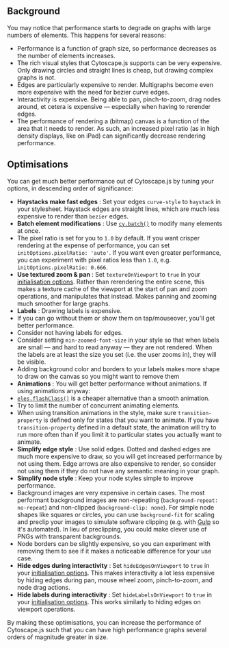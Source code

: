 ## Background

You may notice that performance starts to degrade on graphs with large numbers of elements.  This happens for several reasons:

* Performance is a function of graph size, so performance decreases as the number of elements increases.
* The rich visual styles that Cytoscape.js supports can be very expensive.  Only drawing circles and straight lines is cheap, but drawing complex graphs is not.
* Edges are particularly expensive to render.  Multigraphs become even more expensive with the need for bezier curve edges.
* Interactivity is expensive.  Being able to pan, pinch-to-zoom, drag nodes around, et cetera is expensive &mdash; especially when having to rerender edges.
* The performance of rendering a (bitmap) canvas is a function of the area that it needs to render.  As such, an increased pixel ratio (as in high density displays, like on iPad) can significantly decrease rendering performance.


## Optimisations

You can get much better performance out of Cytoscape.js by tuning your options, in descending order of significance:

* **Haystacks make fast edges** : Set your edges `curve-style` to `haystack` in your stylesheet.  Haystack edges are straight lines, which are much less expensive to render than `bezier` edges.
* **Batch element modifications** : Use [`cy.batch()`](#core/graph-manipulation/cy.batch) to modify many elements at once.
* The pixel ratio is set for you to `1.0` by default.  If you want crisper rendering at the expense of performance, you can set `initOptions.pixelRatio: 'auto'`.  If you want even greater performance, you can experiment with pixel ratios less than `1.0`, e.g. `initOptions.pixelRatio: 0.666`.
* **Use textured zoom & pan** : Set `textureOnViewport` to `true` in your [initialisation options](#core/initialisation).  Rather than rerendering the entire scene, this makes a texture cache of the viewport at the start of pan and zoom operations, and manipulates that instead.  Makes panning and zooming much smoother for large graphs.
* **Labels** : Drawing labels is expensive.
 * If you can go without them or show them on tap/mouseover, you'll get better performance.
 * Consider not having labels for edges.
 * Consider setting `min-zoomed-font-size` in your style so that when labels are small &mdash; and hard to read anyway &mdash; they are not rendered.  When the labels are at least the size you set (i.e. the user zooms in), they will be visible.
 * Adding background color and borders to your labels makes more shape to draw on the canvas so you might want to remove them
* **Animations** : You will get better performance without animations.  If using animations anyway:
 * [`eles.flashClass()`](#collection/style/eles.flashClass) is a cheaper alternative than a smooth animation.
 * Try to limit the number of concurrent animating elements.
 * When using transition animations in the style, make sure `transition-property` is defined only for states that you want to animate.  If you have `transition-property` defined in a default state, the animation will try to run more often than if you limit it to particular states you actually want to animate.
* **Simplify edge style** : Use solid edges.  Dotted and dashed edges are much more expensive to draw, so you will get increased performance by not using them.  Edge arrows are also expensive to render, so consider not using them if they do not have any semantic meaning in your graph.
* **Simplify node style** : Keep your node styles simple to improve performance.  
 * Background images are very expensive in certain cases.  The most performant background images are non-repeating (`background-repeat: no-repeat`) and non-clipped (`background-clip: none`).  For simple node shapes like squares or circles, you can use `background-fit` for scaling and preclip your images to simulate software clipping (e.g. with [Gulp](https://github.com/scalableminds/gulp-image-resize) so it's automated).  In lieu of preclipping, you could make clever use of PNGs with transparent backgrounds.
 * Node borders can be slightly expensive, so you can experiment with removing them to see if it makes a noticeable difference for your use case.
* **Hide edges during interactivity** : Set `hideEdgesOnViewport` to `true` in your [initialisation options](#core/initialisation).  This makes interactivity a lot less expensive by hiding edges during pan, mouse wheel zoom, pinch-to-zoom, and node drag actions.
* **Hide labels during interactivity** : Set `hideLabelsOnViewport` to `true` in your [initialisation options](#core/initialisation).  This works similarly to hiding edges on viewport operations.

By making these optimisations, you can increase the performance of Cytoscape.js such that you can have high performance graphs several orders of magnitude greater in size.